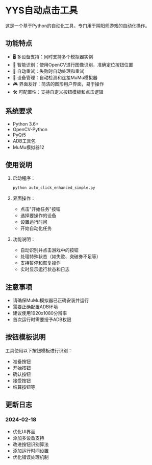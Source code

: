 # YYS自动点击工具

这是一个基于Python的自动化工具，专门用于阴阳师游戏的自动化操作。

## 功能特点

- 🖥️ 多设备支持：同时支持多个模拟器实例
- 🎯 智能识别：使用OpenCV进行图像识别，准确定位按钮位置
- 🔄 自动重试：失败时自动处理和重试
- 📱 设备管理：自动检测和连接MuMu模拟器
- 🎮 界面友好：简洁的图形用户界面，易于操作
- 🛠️ 可配置性：支持自定义按钮模板和点击逻辑

## 系统要求

- Python 3.6+
- OpenCV-Python
- PyQt5
- ADB工具包
- MuMu模拟器12

## 使用说明

1. 启动程序：
   ```bash
   python auto_click_enhanced_simple.py
   ```

2. 界面操作：
   - 点击"开始任务"按钮
   - 选择要操作的设备
   - 设置运行时间
   - 开始自动化任务

3. 功能说明：
   - 自动识别并点击游戏中的按钮
   - 处理特殊状态（如失败、突破券不足等）
   - 支持暂停和恢复操作
   - 实时显示运行状态和日志

## 注意事项

- 请确保MuMu模拟器已正确安装并运行
- 需要正确配置ADB环境
- 建议使用1920x1080分辨率
- 首次运行时需要授予ADB权限

## 按钮模板说明

工具使用以下按钮模板进行识别：
- 准备按钮
- 开始按钮
- 确认按钮
- 接受按钮
- 结算按钮等

## 更新日志

### 2024-02-18
- 优化UI界面
- 添加多设备支持
- 改进按钮识别算法
- 添加运行时间设置
- 优化错误处理机制
